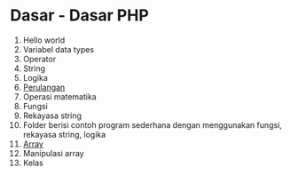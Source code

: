 # Dasar - Dasar PHP
1. Hello world
2. Variabel data types
3. Operator
4. String
5. Logika
6. [Perulangan](https://github.com/bellshade/PHP/tree/main/basics/loop)
7. Operasi matematika
8. Fungsi
9. Rekayasa string
10. Folder berisi contoh program sederhana dengan menggunakan fungsi, rekayasa string, logika
11. [Array](https://github.com/bellshade/PHP/tree/main/basics/array)
12. Manipulasi array
13. Kelas
